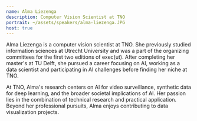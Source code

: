 ```yaml
---
name: Alma Liezenga
description: Computer Vision Scientist at TNO
portrait: ~/assets/speakers/alma-liezenga.JPG
host: true
---
```


Alma Liezenga is a computer vision scientist at TNO. She previously studied information sciences at Utrecht University and was a part of the organizing committees for the first two editions of exec(ut). After completing her master's at TU Delft, she pursued a career focusing on AI, working as a data scientist and participating in AI challenges before finding her niche at TNO.

At TNO, Alma's research centers on AI for video surveillance, synthetic data for deep learning, and the broader societal implications of AI. Her passion lies in the combination of technical research and practical application. Beyond her professional pursuits, Alma enjoys contributing to data visualization projects. 
